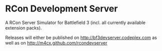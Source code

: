RCon Development Server
=============

A RCon Server Simulator for Battlefield 3 (incl. all currently available extension packs).

Releases will either be published on http://bf3devserver.codeplex.com as well as on http://m4cx.github.com/rcondevserver
